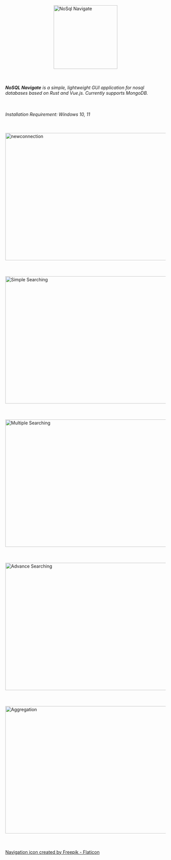 <img src="https://i.ibb.co/kxsqcC2/navigation.png" alt="NoSql Navigate" style="height: 200px; width: 200px; display: block; margin-left: auto; margin-right: auto; margin-bottom: 50px">

###### **NoSQL Navigate** is a simple, lightweight GUI application for nosql databases based on Rust and Vue.js. Currently supports MongoDB. <br/> <br/>

###### Installation Requirement: Windows 10, 11

<img src="https://i.ibb.co/PhP0Gxg/newconnection.png" alt="newconnection" alt="New Connection" style="height: 400px; width: 800px; display: block; margin-left: auto; margin-right: auto; margin-top: 50px; margin-bottom: 50px">

<img src="https://i.ibb.co/ncnJJF8/image.png" alt="Simple Searching" style="height: 400px; width: 800px; display: block; margin-left: auto; margin-right: auto; margin-top: 50px; margin-bottom: 50px">

<img src="https://i.ibb.co/fXBDVDM/image.png" alt="Multiple Searching" style="height: 400px; width: 800px; display: block; margin-left: auto; margin-right: auto; margin-top: 50px; margin-bottom: 50px">

<img src="https://i.ibb.co/mTbrpNG/image.png" alt="Advance Searching" style="height: 400px; width: 800px; display: block; margin-left: auto; margin-right: auto; margin-top: 50px; margin-bottom: 50px">

<img src="https://i.ibb.co/VW5jchy/image.png" alt="Aggregation" style="height: 400px; width: 800px; display: block; margin-left: auto; margin-right: auto; margin-top: 50px; margin-bottom: 50px">

<a href="https://www.flaticon.com/free-icons/navigation" title="navigation icons">Navigation icon created by Freepik - Flaticon</a>